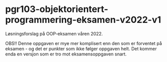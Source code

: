 # pgr103-objektorientert-programmering-eksamen-v2022-v1

Løsningsforslag på OOP-eksamen våren 2022.

OBS!! Denne oppgaven er mye mer komplisert enn den som er forventet på eksamen - og det er punkter som ikke følger oppgaven helt. Det kommer enda en versjon som er tro mot eksamensoppgaven snart.

